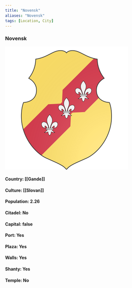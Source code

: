 ```yaml
---
title: "Novensk"
aliases: "Novensk"
tags: [Location, City]
---
```

### Novensk
![](attachment/615c911b87482b0e98323662b4c2f781.svg)

#### Country: [[Gande]]

#### Culture: [[Slovan]]

#### Population: 2.26

#### Citadel: No

#### Capital: false

#### Port: Yes

#### Plaza: Yes

#### Walls: Yes

#### Shanty: Yes

#### Temple: No

